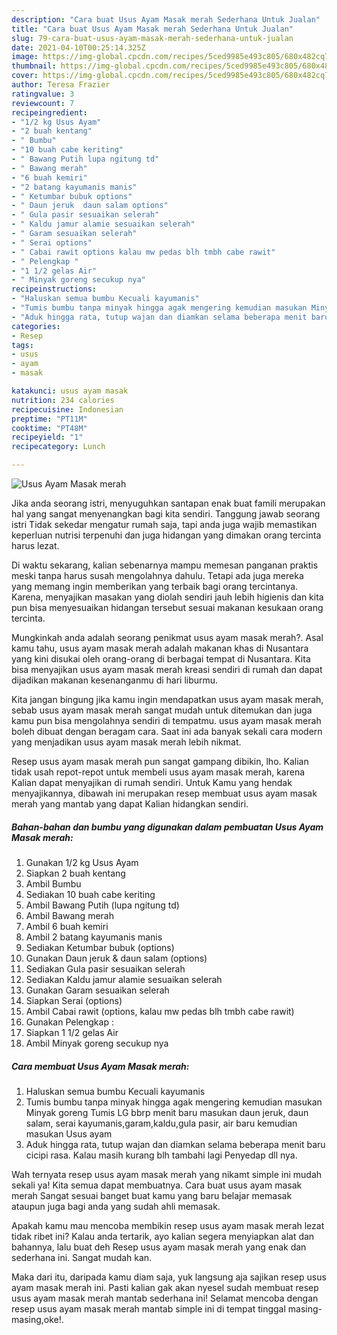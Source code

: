 ```yaml
---
description: "Cara buat Usus Ayam Masak merah Sederhana Untuk Jualan"
title: "Cara buat Usus Ayam Masak merah Sederhana Untuk Jualan"
slug: 79-cara-buat-usus-ayam-masak-merah-sederhana-untuk-jualan
date: 2021-04-10T00:25:14.325Z
image: https://img-global.cpcdn.com/recipes/5ced9985e493c805/680x482cq70/usus-ayam-masak-merah-foto-resep-utama.jpg
thumbnail: https://img-global.cpcdn.com/recipes/5ced9985e493c805/680x482cq70/usus-ayam-masak-merah-foto-resep-utama.jpg
cover: https://img-global.cpcdn.com/recipes/5ced9985e493c805/680x482cq70/usus-ayam-masak-merah-foto-resep-utama.jpg
author: Teresa Frazier
ratingvalue: 3
reviewcount: 7
recipeingredient:
- "1/2 kg Usus Ayam"
- "2 buah kentang"
- " Bumbu"
- "10 buah cabe keriting"
- " Bawang Putih lupa ngitung td"
- " Bawang merah"
- "6 buah kemiri"
- "2 batang kayumanis manis"
- " Ketumbar bubuk options"
- " Daun jeruk  daun salam options"
- " Gula pasir sesuaikan selerah"
- " Kaldu jamur alamie sesuaikan selerah"
- " Garam sesuaikan selerah"
- " Serai options"
- " Cabai rawit options kalau mw pedas blh tmbh cabe rawit"
- " Pelengkap "
- "1 1/2 gelas Air"
- " Minyak goreng secukup nya"
recipeinstructions:
- "Haluskan semua bumbu Kecuali kayumanis"
- "Tumis bumbu tanpa minyak hingga agak mengering kemudian masukan Minyak goreng Tumis LG bbrp menit baru masukan daun jeruk, daun salam, serai kayumanis,garam,kaldu,gula pasir, air baru kemudian masukan Usus ayam"
- "Aduk hingga rata, tutup wajan dan diamkan selama beberapa menit baru cicipi rasa. Kalau masih kurang blh tambahi lagi Penyedap dll nya."
categories:
- Resep
tags:
- usus
- ayam
- masak

katakunci: usus ayam masak 
nutrition: 234 calories
recipecuisine: Indonesian
preptime: "PT11M"
cooktime: "PT48M"
recipeyield: "1"
recipecategory: Lunch

---
```



![Usus Ayam Masak merah](https://img-global.cpcdn.com/recipes/5ced9985e493c805/680x482cq70/usus-ayam-masak-merah-foto-resep-utama.jpg)

Jika anda seorang istri, menyuguhkan santapan enak buat famili merupakan hal yang sangat menyenangkan bagi kita sendiri. Tanggung jawab seorang istri Tidak sekedar mengatur rumah saja, tapi anda juga wajib memastikan keperluan nutrisi terpenuhi dan juga hidangan yang dimakan orang tercinta harus lezat.

Di waktu  sekarang, kalian sebenarnya mampu memesan panganan praktis meski tanpa harus susah mengolahnya dahulu. Tetapi ada juga mereka yang memang ingin memberikan yang terbaik bagi orang tercintanya. Karena, menyajikan masakan yang diolah sendiri jauh lebih higienis dan kita pun bisa menyesuaikan hidangan tersebut sesuai makanan kesukaan orang tercinta. 



Mungkinkah anda adalah seorang penikmat usus ayam masak merah?. Asal kamu tahu, usus ayam masak merah adalah makanan khas di Nusantara yang kini disukai oleh orang-orang di berbagai tempat di Nusantara. Kita bisa menyajikan usus ayam masak merah kreasi sendiri di rumah dan dapat dijadikan makanan kesenanganmu di hari liburmu.

Kita jangan bingung jika kamu ingin mendapatkan usus ayam masak merah, sebab usus ayam masak merah sangat mudah untuk ditemukan dan juga kamu pun bisa mengolahnya sendiri di tempatmu. usus ayam masak merah boleh dibuat dengan beragam cara. Saat ini ada banyak sekali cara modern yang menjadikan usus ayam masak merah lebih nikmat.

Resep usus ayam masak merah pun sangat gampang dibikin, lho. Kalian tidak usah repot-repot untuk membeli usus ayam masak merah, karena Kalian dapat menyajikan di rumah sendiri. Untuk Kamu yang hendak menyajikannya, dibawah ini merupakan resep membuat usus ayam masak merah yang mantab yang dapat Kalian hidangkan sendiri.

<!--inarticleads1-->

##### Bahan-bahan dan bumbu yang digunakan dalam pembuatan Usus Ayam Masak merah:

1. Gunakan 1/2 kg Usus Ayam
1. Siapkan 2 buah kentang
1. Ambil  Bumbu
1. Sediakan 10 buah cabe keriting
1. Ambil  Bawang Putih (lupa ngitung td)
1. Ambil  Bawang merah
1. Ambil 6 buah kemiri
1. Ambil 2 batang kayumanis manis
1. Sediakan  Ketumbar bubuk (options)
1. Gunakan  Daun jeruk &amp; daun salam (options)
1. Sediakan  Gula pasir sesuaikan selerah
1. Sediakan  Kaldu jamur alamie sesuaikan selerah
1. Gunakan  Garam sesuaikan selerah
1. Siapkan  Serai (options)
1. Ambil  Cabai rawit (options, kalau mw pedas blh tmbh cabe rawit)
1. Gunakan  Pelengkap :
1. Siapkan 1 1/2 gelas Air
1. Ambil  Minyak goreng secukup nya




<!--inarticleads2-->

##### Cara membuat Usus Ayam Masak merah:

1. Haluskan semua bumbu Kecuali kayumanis
1. Tumis bumbu tanpa minyak hingga agak mengering kemudian masukan Minyak goreng Tumis LG bbrp menit baru masukan daun jeruk, daun salam, serai kayumanis,garam,kaldu,gula pasir, air baru kemudian masukan Usus ayam
1. Aduk hingga rata, tutup wajan dan diamkan selama beberapa menit baru cicipi rasa. Kalau masih kurang blh tambahi lagi Penyedap dll nya.




Wah ternyata resep usus ayam masak merah yang nikamt simple ini mudah sekali ya! Kita semua dapat membuatnya. Cara buat usus ayam masak merah Sangat sesuai banget buat kamu yang baru belajar memasak ataupun juga bagi anda yang sudah ahli memasak.

Apakah kamu mau mencoba membikin resep usus ayam masak merah lezat tidak ribet ini? Kalau anda tertarik, ayo kalian segera menyiapkan alat dan bahannya, lalu buat deh Resep usus ayam masak merah yang enak dan sederhana ini. Sangat mudah kan. 

Maka dari itu, daripada kamu diam saja, yuk langsung aja sajikan resep usus ayam masak merah ini. Pasti kalian gak akan nyesel sudah membuat resep usus ayam masak merah mantab sederhana ini! Selamat mencoba dengan resep usus ayam masak merah mantab simple ini di tempat tinggal masing-masing,oke!.

